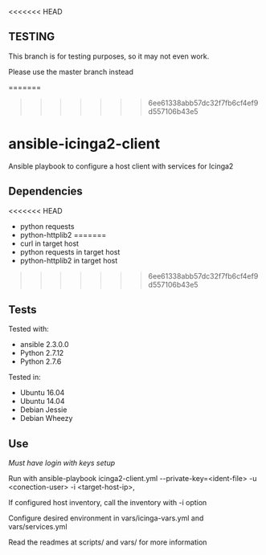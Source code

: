 <<<<<<< HEAD
## TESTING
This branch is for testing purposes, so it may not even work.

Please use the master branch instead

=======
>>>>>>> 6ee61338abb57dc32f7fb6cf4ef9d557106b43e5
# ansible-icinga2-client
Ansible playbook to configure a host client with services for Icinga2

## Dependencies
<<<<<<< HEAD
- python requests
- python-httplib2
=======
- curl in target host
- python requests in target host
- python-httplib2 in target host
>>>>>>> 6ee61338abb57dc32f7fb6cf4ef9d557106b43e5

## Tests
Tested with: 
- ansible 2.3.0.0
- Python 2.7.12
- Python 2.7.6

Tested in:
- Ubuntu 16.04
- Ubuntu 14.04
- Debian Jessie
- Debian Wheezy

## Use 
*Must have login with keys setup*

Run with ansible-playbook icinga2-client.yml --private-key=\<ident-file\> -u \<conection-user\> -i \<target-host-ip\>,

If configured host inventory, call the inventory with -i option

Configure desired environment in vars/icinga-vars.yml and vars/services.yml

Read the readmes at scripts/ and vars/ for more information

